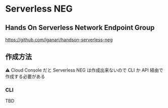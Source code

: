 # Serverless NEG

## Hands On Serverless Network Endpoint Group

https://github.com/iganari/handson-serverless-neg

## 作成方法

:warning: Cloud Console だと Serverless NEG は作成出来ないので CLI か API 経由で作成する必要がある

### CLI

TBD